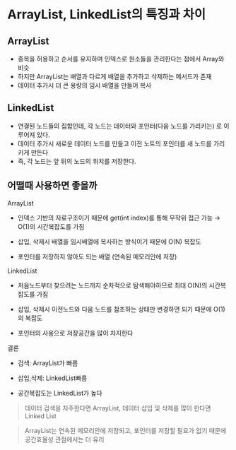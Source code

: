 # ArrayList, LinkedList의 특징과 차이

## ArrayList

- 중복을 허용하고 순서를 유지하며 인덱스로 원소들을 관리한다는 점에서 Array와 비슷
- 하지만 ArrayList는 배열과 다르게 배열을 추가하고 삭제하는 메서드가 존재
- 데이터 추가시 더 큰 용량의 임시 배열을 만들어 복사

## LinkedList

- 연결된 노드들의 집합인데, 각 노드는 데이터와 포인터(다음 노드를 가리키는) 로 이루어져 있다.
- 데이터 추가시 새로운 데이터 노드를 만들고 이전 노트의 포인터를 새 노드를 가리키게 만든다
- 즉, 각 노드는 앞 뒤의 노드의 위치를 저장한다.

## 어떨때 사용하면 좋을까

ArrayList

- 인덱스 기반의 자료구조이기 때문에 get(int index)를 통해 무작위 접근 가능 → O(1)의 시간복잡도를 가짐
- 삽입, 삭제시 배열을 임시배열에 복사하는 방식이기 때문에 O(N) 복잡도

- 포인터를 저장하지 않아도 되는 배열 (연속된 메모리안에 저장)

LinkedList

- 처음노드부터 찾으려는 노드까지 순차적으로 탐색해야하므로 최대 O(N)의 시간복잡도를 가짐

- 삽입, 삭제시 이전노드와 다음 노드를 참조하는 상태만 변경하면 되기 때문에 O(1)의 복잡도

- 포인터의 사용으로 저장공간을 많이 차지한다

결론

- 검색: ArrayList가 빠름

- 삽입,삭제: LinkedList빠름

- 공간복잡도는 LinkedList가 높다

> 데이터 검색을 자주한다면 ArrayList, 데이터 삽입 및 삭제를 많이 한다면 Linked List
>

> ArrayList는 연속된 메모리안에 저장되고, 포인터를 저장할 필요가 없기 때문에 공간효율성 관점에서는 더 유리
>